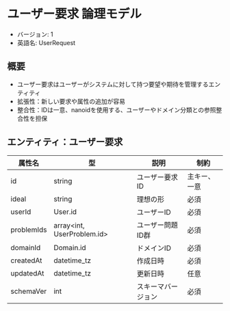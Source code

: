 # ユーザー要求 論理モデル

- バージョン: 1
- 英語名: UserRequest

## 概要

- ユーザー要求はユーザーがシステムに対して持つ要望や期待を管理するエンティティ
- 拡張性：新しい要求や属性の追加が容易
- 整合性：IDは一意、nanoidを使用する、ユーザーやドメイン分類との参照整合性を担保

## エンティティ：ユーザー要求

| 属性名     | 型                         | 説明               | 制約         |
| ---------- | -------------------------- | ------------------ | ------------ |
| id         | string                     | ユーザー要求ID     | 主キー、一意 |
| ideal      | string                     | 理想の形           | 必須         |
| userId     | User.id                    | ユーザーID         | 必須         |
| problemIds | array<int, UserProblem.id> | ユーザー問題ID群   | 必須         |
| domainId   | Domain.id                  | ドメインID         | 必須         |
| createdAt  | datetime_tz                | 作成日時           | 必須         |
| updatedAt  | datetime_tz                | 更新日時           | 任意         |
| schemaVer  | int                        | スキーマバージョン | 必須         |
